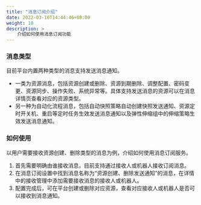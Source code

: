```yaml
---
title: "消息订阅介绍"
date: 2022-03-16T14:44:46+08:00
weight: 10
description: >
    介绍如何使用消息订阅功能
---
```


### 消息类型

目前平台内置两种类型的消息支持发送消息通知。

- 一类为资源消息，包括资源创建或删除、资源到期删除、调整配置、密码变更、资源同步、操作失败、系统异常等。具体支持发送消息的资源可以在消息详情页查看对应的资源类型。
- 另一种为自动化流程消息，包括自动快照策略自动创建快照发送通知、资源定时开关机、重启等定时任务生效发送消息通知以及弹性伸缩组中的伸缩策略生效发送消息通知。


### 如何使用

以用户需要接收资源创建、删除类型的消息为例，介绍如何使用消息订阅服务。

1. 首先需要明确由谁接收消息，目前支持通过接收人或机器人接收订阅消息。
2. 在消息订阅设置中找到消息名称为“资源创建、删除发送通知”的消息，在详情中的接收管理中添加需要接收消息的接收人或机器人。
3. 配置完成后，可在平台创建或删除对应资源，查看对应接收人或机器人是否可以接收到消息通知。